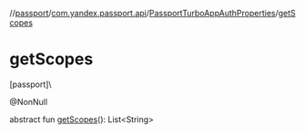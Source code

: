 //[passport](../../../index.md)/[com.yandex.passport.api](../index.md)/[PassportTurboAppAuthProperties](index.md)/[getScopes](get-scopes.md)

# getScopes

[passport]\

@NonNull

abstract fun [getScopes](get-scopes.md)(): List&lt;String&gt;
